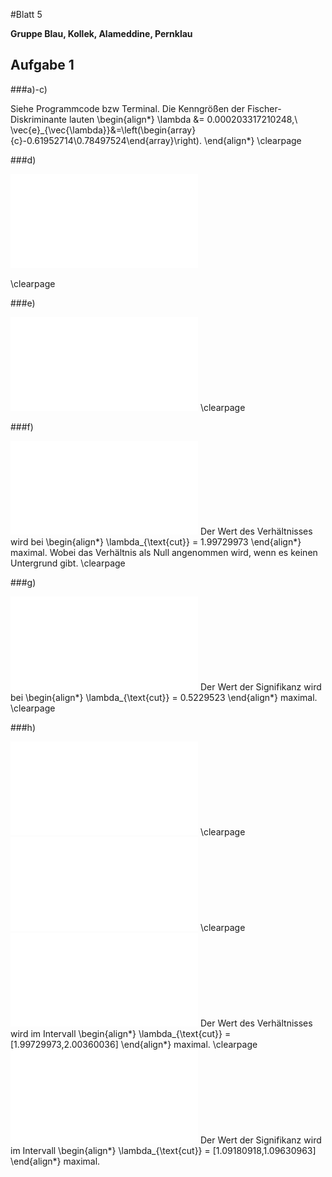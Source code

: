 #Blatt 5

**Gruppe Blau, Kollek, Alameddine, Pernklau**

## Aufgabe 1

###a)-c)

Siehe Programmcode bzw Terminal. Die Kenngrößen der Fischer-Diskriminante lauten
\begin{align*}
  \lambda &= 0.000203317210248,\\
  \vec{e}_{\vec{\lambda}}&=\left(\begin{array}{c}-0.61952714\\0.78497524\end{array}\right).
\end{align*}
\clearpage

###d)

![Projektionen der Populationen P_0_10000 und P_1](fig/1d.pdf)

\clearpage

###e)

![Effizienz und Reinheit (P_0_10000)](fig/1e.pdf)
\clearpage

###f)

![Das Signal-zu-Untergrundverhältnis (P_0_10000)](fig/1f.pdf)
Der Wert des Verhältnisses wird bei
\begin{align*}
  \lambda_{\text{cut}} = 1.99729973
\end{align*}
maximal. Wobei das Verhältnis als Null angenommen wird, wenn es keinen Untergrund gibt.
\clearpage

###g)

![Die Signifikanz (P_0_10000)](fig/1g.pdf)
Der Wert der Signifikanz wird bei
\begin{align*}
  \lambda_{\text{cut}} = 0.5229523
\end{align*}
maximal.
\clearpage

###h)

![Projektionen der Populationen P_0_1000 und P_1](fig/1h_d.pdf)
\clearpage
![Effizienz und Reinheit (P_0_1000)](fig/1h_e.pdf)
\clearpage
![Das Signal-zu-Untergrundverhältnis (P_0_1000)](fig/1h_f.pdf)
Der Wert des Verhältnisses wird im Intervall
\begin{align*}
  \lambda_{\text{cut}} = [1.99729973,2.00360036]
\end{align*}
maximal.
\clearpage
![Die Signifikanz (P_0_1000)](fig/1h_g.pdf)
Der Wert der Signifikanz wird im Intervall
\begin{align*}
  \lambda_{\text{cut}} = [1.09180918,1.09630963]
\end{align*}
maximal.
